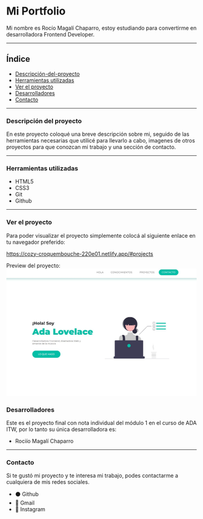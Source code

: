 # Mi Portfolio

Mi nombre es Rocío Magalí Chaparro, estoy estudiando para convertirme en desarrolladora Frontend Developer.
***

## Índice

- [Descripción-del-proyecto](#Descripción-del-proyecto)
- [Herramientas utilizadas](#Herramientas-utilizadas)
- [Ver el proyecto](#ver-el-proyecto)
- [Desarrolladores](#desarrolladores)
- [Contacto](#contacto)

***

### Descripción del proyecto

En este proyecto coloqué una breve descripción sobre mi, seguido de las herramientas necesarias que utilicé para llevarlo a cabo, imagenes de otros proyectos para que conozcan mi trabajo y una sección de contacto.
***

### Herramientas utilizadas
- HTML5
- CSS3
- Git
- Github
***

### Ver el proyecto
Para poder visualizar el proyecto simplemente colocá al siguiente enlace en tu navegador preferido:

https://cozy-croquembouche-220e01.netlify.app/#projects

Preview del proyecto:
![Preview del portfolio](/ilustrations1/portfolio-preview.JPG)

### Desarrolladores
Este es el proyecto final con nota individual del módulo 1 en el curso de ADA ITW, por lo tanto su única desarrolladora es:
- Rociío Magalí Chaparro



***
### Contacto
Si te gustó mi proyecto y te interesa mi trabajo, podes contactarme a cualquiera de mis redes sociales.

- ⚫ <a name="https://github.com/Rocio-Ch">Github</a> 
- 📧 <a name="rociomagali77@gmail.com">Gmail</a>
- 🔗 <a name="https://www.instagram.com/rmc_nails/?hl=es" >Instagram</a>

